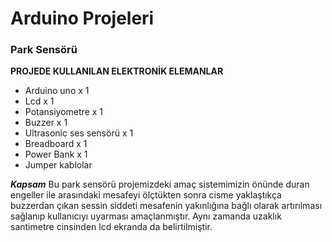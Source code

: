 # Arduino Projeleri

### Park Sensörü

**PROJEDE KULLANILAN ELEKTRONİK ELEMANLAR**
- Arduino uno x 1
- Lcd x 1
- Potansiyometre x 1
- Buzzer x 1
- Ultrasonic ses sensörü x 1
- Breadboard x 1
- Power Bank x 1
- Jumper kablolar

**_Kapsam_**
Bu park sensörü projemizdeki amaç sistemimizin önünde duran engeller ile arasındaki mesafeyi ölçtükten sonra cisme yaklaştıkça buzzerdan çıkan sessin siddeti mesafenin yakınlığına bağlı olarak artırılması sağlanıp kullanıcıyı uyarması amaçlanmıştır. Aynı zamanda uzaklık santimetre cinsinden lcd ekranda da belirtilmiştir.
